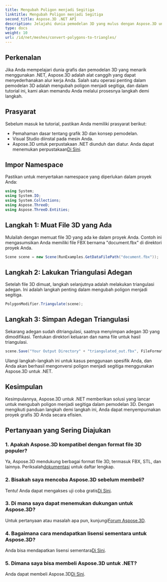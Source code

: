 ```yaml
---
title: Mengubah Poligon menjadi Segitiga
linktitle: Mengubah Poligon menjadi Segitiga
second_title: Aspose.3D .NET API
description: Jelajahi dunia pemodelan 3D yang mulus dengan Aspose.3D untuk .NET. Ubah poligon menjadi segitiga dengan mudah menggunakan panduan langkah demi langkah kami. Unduh uji coba gratis Anda sekarang!
type: docs
weight: 10
url: /id/net/meshes/convert-polygons-to-triangles/
---
```

## Perkenalan
Jika Anda mempelajari dunia grafis dan pemodelan 3D yang menarik menggunakan .NET, Aspose.3D adalah alat canggih yang dapat menyederhanakan alur kerja Anda. Salah satu operasi penting dalam pemodelan 3D adalah mengubah poligon menjadi segitiga, dan dalam tutorial ini, kami akan memandu Anda melalui prosesnya langkah demi langkah.
## Prasyarat
Sebelum masuk ke tutorial, pastikan Anda memiliki prasyarat berikut:
- Pemahaman dasar tentang grafik 3D dan konsep pemodelan.
- Visual Studio diinstal pada mesin Anda.
-  Aspose.3D untuk perpustakaan .NET diunduh dan diatur. Anda dapat menemukan perpustakaan[Di Sini](https://releases.aspose.com/3d/net/).
## Impor Namespace
Pastikan untuk menyertakan namespace yang diperlukan dalam proyek Anda:
```csharp
using System;
using System.IO;
using System.Collections;
using Aspose.ThreeD;
using Aspose.ThreeD.Entities;
```
## Langkah 1: Muat File 3D yang Ada
Mulailah dengan memuat file 3D yang ada ke dalam proyek Anda. Contoh ini mengasumsikan Anda memiliki file FBX bernama "document.fbx" di direktori proyek Anda.
```csharp
Scene scene = new Scene(RunExamples.GetDataFilePath("document.fbx"));
```
## Langkah 2: Lakukan Triangulasi Adegan
Setelah file 3D dimuat, langkah selanjutnya adalah melakukan triangulasi adegan. Ini adalah langkah penting dalam mengubah poligon menjadi segitiga.
```csharp
PolygonModifier.Triangulate(scene);
```
## Langkah 3: Simpan Adegan Triangulasi
Sekarang adegan sudah ditriangulasi, saatnya menyimpan adegan 3D yang dimodifikasi. Tentukan direktori keluaran dan nama file untuk hasil triangulasi.
```csharp
scene.Save("Your Output Directory" + "triangulated_out.fbx", FileFormat.FBX7400ASCII);
```
Ulangi langkah-langkah ini untuk kasus penggunaan spesifik Anda, dan Anda akan berhasil mengonversi poligon menjadi segitiga menggunakan Aspose.3D untuk .NET.
## Kesimpulan
Kesimpulannya, Aspose.3D untuk .NET memberikan solusi yang lancar untuk mengubah poligon menjadi segitiga dalam pemodelan 3D. Dengan mengikuti panduan langkah demi langkah ini, Anda dapat menyempurnakan proyek grafis 3D Anda secara efisien.
## Pertanyaan yang Sering Diajukan
### 1. Apakah Aspose.3D kompatibel dengan format file 3D populer?
 Ya, Aspose.3D mendukung berbagai format file 3D, termasuk FBX, STL, dan lainnya. Periksalah[dokumentasi](https://reference.aspose.com/3d/net/) untuk daftar lengkap.
### 2. Bisakah saya mencoba Aspose.3D sebelum membeli?
 Tentu! Anda dapat mengakses uji coba gratis[Di Sini](https://releases.aspose.com/).
### 3. Di mana saya dapat menemukan dukungan untuk Aspose.3D?
 Untuk pertanyaan atau masalah apa pun, kunjungi[Forum Aspose.3D](https://forum.aspose.com/c/3d/18).
### 4. Bagaimana cara mendapatkan lisensi sementara untuk Aspose.3D?
 Anda bisa mendapatkan lisensi sementara[Di Sini](https://purchase.aspose.com/temporary-license/).
### 5. Dimana saya bisa membeli Aspose.3D untuk .NET?
 Anda dapat membeli Aspose.3D[Di Sini](https://purchase.aspose.com/buy).